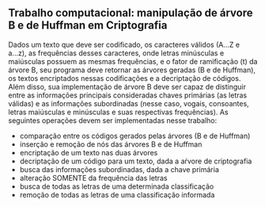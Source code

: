 ## Trabalho computacional: manipulação de árvore B e de Huffman em Criptografia

Dados um texto que deve ser codificado, os caracteres válidos (A...Z e a...z), as
frequências desses caracteres, onde letras minúsculas e maiúsculas possuem as mesmas
frequências, e o fator de ramificação (t) da árvore B, seu programa deve retornar as árvores geradas
(B e de Huffman), os textos encriptados nessas codificações e a decriptação de códigos. Além disso,
sua implementação de árvore B deve ser capaz de distinguir entre as informações principais
consideradas chaves primárias (as letras válidas) e as informações subordinadas (nesse caso,
vogais, consoantes, letras maiúsculas e minúsculas e suas respectivas frequências). As seguintes
operações devem ser implementadas nesse trabalho:
<ul>
  <li>comparação entre os códigos gerados pelas árvores (B e de Huffman)</li>
  <li>inserção e remoção de nós das árvores B e de Huffman</li>
  <li>encriptação de um texto nas duas árvores</li>
  <li>decriptação de um código para um texto, dada a aŕvore de criptografia</li>
  <li>busca das informações subordinadas, dada a chave primária</li>
  <li>alteração SOMENTE da frequência das letras</li>
  <li>busca de todas as letras de uma determinada classificação</li>
  <li>remoção de todas as letras de uma classificação informada</li>
 </ul>
